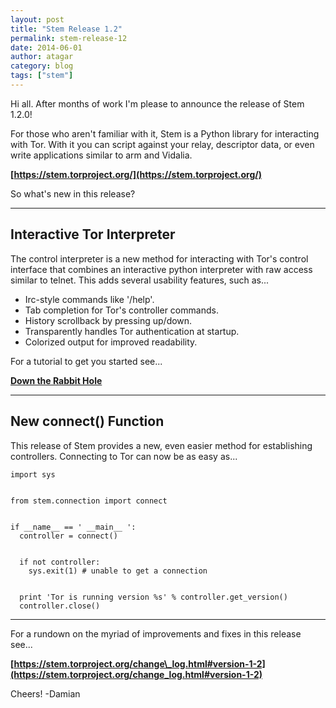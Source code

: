 ```yaml
---
layout: post
title: "Stem Release 1.2"
permalink: stem-release-12
date: 2014-06-01
author: atagar
category: blog
tags: ["stem"]
---
```


Hi all. After months of work I'm please to announce the release of Stem 1.2.0!

For those who aren't familiar with it, Stem is a Python library for interacting with Tor. With it you can script against your relay, descriptor data, or even write applications similar to arm and Vidalia.

**[https://stem.torproject.org/](https://stem.torproject.org/)**

So what's new in this release?

* * *

## Interactive Tor Interpreter

The control interpreter is a new method for interacting with Tor's control interface that combines an interactive python interpreter with raw access similar to telnet. This adds several usability features, such as...

- Irc-style commands like '/help'.
- Tab completion for Tor's controller commands.
- History scrollback by pressing up/down.
- Transparently handles Tor authentication at startup.
- Colorized output for improved readability.

For a tutorial to get you started see...

**[Down the Rabbit Hole](https://stem.torproject.org/tutorials/down_the_rabbit_hole.html)**

* * *

## New connect() Function

This release of Stem provides a new, even easier method for establishing controllers. Connecting to Tor can now be as easy as...

    import sys
    
    
    from stem.connection import connect
    
    
    if __name__ == ' __main__ ':
      controller = connect()
    
    
      if not controller:
        sys.exit(1) # unable to get a connection
    
    
      print 'Tor is running version %s' % controller.get_version()
      controller.close()

* * *

For a rundown on the myriad of improvements and fixes in this release see...

**[https://stem.torproject.org/change\_log.html#version-1-2](https://stem.torproject.org/change_log.html#version-1-2)**

Cheers! -Damian

